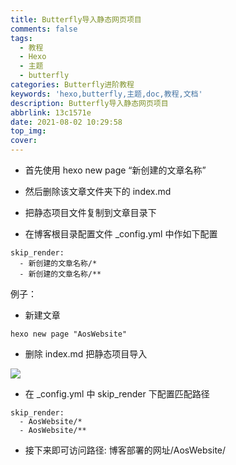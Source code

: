 ```yaml
---
title: Butterfly导入静态网页项目
comments: false
tags:
  - 教程
  - Hexo
  - 主题
  - butterfly
categories: Butterfly进阶教程
keywords: 'hexo,butterfly,主题,doc,教程,文档'
description: Butterfly导入静态网页项目
abbrlink: 13c1571e
date: 2021-08-02 10:29:58
top_img:
cover:
---
```


- 首先使用 hexo new page “新创建的文章名称”

- 然后删除该文章文件夹下的 index.md

- 把静态项目文件复制到文章目录下

- 在博客根目录配置文件 _config.yml 中作如下配置

```javascripts
skip_render:
  - 新创建的文章名称/*
  - 新创建的文章名称/**
```

例子：

- 新建文章

```shell
hexo new page "AosWebsite"
```

- 删除 index.md 把静态项目导入

![](https://cdn.jsdelivr.net/gh/Y-JINHAO/resources/img/QQ%E6%88%AA%E5%9B%BE20210508211445.png)

- 在 _config.yml 中 skip_render 下配置匹配路径

```javascripts
skip_render:
  - AosWebsite/*
  - AosWebsite/**
```

- 接下来即可访问路径: 博客部署的网址/AosWebsite/

